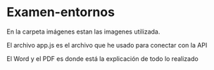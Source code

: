 # Examen-entornos
En la carpeta imágenes estan las imagenes utilizada.

El archivo app.js es el archivo que he usado para conectar con la API

El Word y el PDF es donde está la explicación de todo lo realizado
